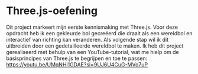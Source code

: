 # Three.js-oefening

Dit project markeert mijn eerste kennismaking met Three.js. Voor deze opdracht heb ik een gekleurde bol gecreëerd die draait als een wereldbol en interactief van richting kan veranderen. Als volgende stap wil ik dit uitbreiden door een gedetailleerde wereldbol te maken. Ik heb dit project gerealiseerd met behulp van een YouTube-tutorial, wat me hielp om de basisprincipes van Three.js te begrijpen en toe te passen: https://youtu.be/UMqNHi1GDAE?si=9UJ6U4CuG-MVo7uP
